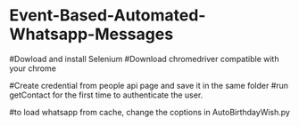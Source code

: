 # Event-Based-Automated-Whatsapp-Messages

#Dowload and install Selenium
#Download chromedriver compatible with your chrome

#Create credential from people api page and save it in the same folder
#run getContact for the first time to authenticate the user.

#to load whatsapp from cache, change the coptions in AutoBirthdayWish.py
